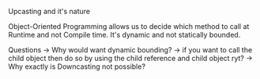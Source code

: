Upcasting and it's nature

Object-Oriented Programming allows us to decide which method to call at Runtime and not Compile time. It's dynamic and not statically bounded.









Questions
-> Why would want dynamic bounding? -> if you want to call the child object then do so by using the child reference and child object ryt?
-> Why exactly is Downcasting not possible?
